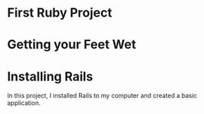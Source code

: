 # First Ruby Project
# Getting your Feet Wet
# Installing Rails

In this project, I installed Rails to my computer and created a basic application.